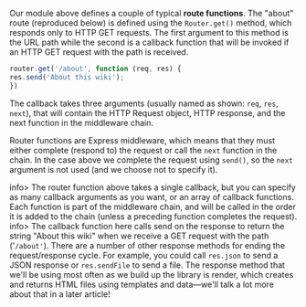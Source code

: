 Our module above defines a couple of typical **route functions**. The "about" route (reproduced below) is defined using the `Router.get()` method, which responds only to HTTP GET requests. The first argument to this method is the URL path while the second is a callback function that will be invoked if an HTTP GET request with the path is received.

```js
router.get('/about', function (req, res) {
res.send('About this wiki');
})
```

The callback takes three arguments (usually named as shown: `req`, `res`, `next`), that will contain the HTTP Request object, HTTP response, and the next function in the middleware chain.

Router functions are Express middleware, which means that they must either complete (respond to) the request or call the `next` function in the chain. In the case above we complete the request using `send()`, so the `next` argument is not used (and we choose not to specify it).

info> The  router function above takes a single callback, but you can specify as many callback arguments as you want, or an array of callback functions. Each function is part of the middleware chain, and will be called in the order it is added to the chain (unless a preceding function completes the request).
info> The callback function here calls send on the response to return the string "About this wiki" when we receive a GET request with the path ('`/about'`). There are a number of other response methods for ending the request/response cycle. For example, you could call `res.json` to send a JSON response or `res.sendFile` to send a file. The response method that we'll be using most often as we build up the library is render, which creates and returns HTML files using templates and data—we'll talk a lot more about that in a later article!
